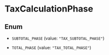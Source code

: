 
# TaxCalculationPhase

## Enum


* `SUBTOTAL_PHASE` (value: `"TAX_SUBTOTAL_PHASE"`)

* `TOTAL_PHASE` (value: `"TAX_TOTAL_PHASE"`)



